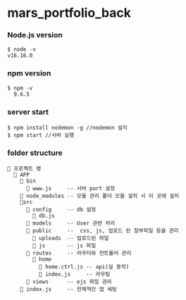 # mars_portfolio_back

### Node.js version
``` 
$ node -v
v16.16.0
``` 

### npm version
``` 
$ npm -v
  9.6.5
``` 
### server start
``` 
$ npm install nodemon -g //nodemon 설치
$ npm start //서버 실행
``` 
### folder structure
``` 
📁 프로젝트 명
  📁 APP
    📁 bin
      📃 www.js     -- 서버 port 설정
    📁 node_modules -- 모듈 관리 폴더 모듈 설치 시 이 곳에 설치
    📁src 
      📁 config     -- db 설정 
        📃 db.js
      📁 models     -- User 관련 처리
      📁 public     --  css, js, 업로드 된 첨부파일 등을 관리
        📁 uploads  -- 업로드된 파일
        📁 js       -- js 파일
      📁 routes     -- 라우터와 컨트롤러 관리
        📁 home  
          📃 home.ctrl.js -- api(실 동작)
          📃 index.js     -- 라우팅
      📁 views      -- ejs 파일 관리
    📃 index.js     -- 전체적인 앱 세팅
``` 
